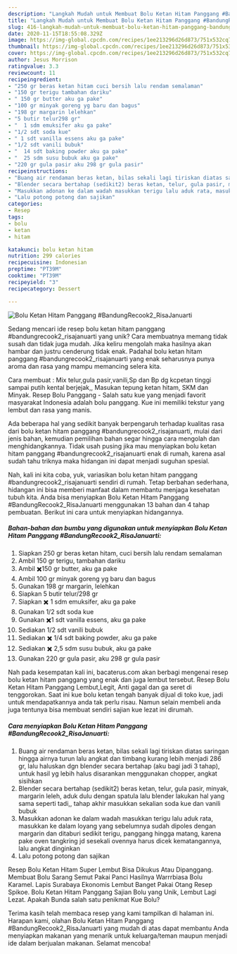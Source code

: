 ```yaml
---
description: "Langkah Mudah untuk Membuat Bolu Ketan Hitam Panggang #BandungRecook2_RisaJanuarti yang Enak"
title: "Langkah Mudah untuk Membuat Bolu Ketan Hitam Panggang #BandungRecook2_RisaJanuarti yang Enak"
slug: 416-langkah-mudah-untuk-membuat-bolu-ketan-hitam-panggang-bandungrecook2-risajanuarti-yang-enak
date: 2020-11-15T18:55:08.329Z
image: https://img-global.cpcdn.com/recipes/1ee213296d26d873/751x532cq70/bolu-ketan-hitam-panggang-bandungrecook2_risajanuarti-foto-resep-utama.jpg
thumbnail: https://img-global.cpcdn.com/recipes/1ee213296d26d873/751x532cq70/bolu-ketan-hitam-panggang-bandungrecook2_risajanuarti-foto-resep-utama.jpg
cover: https://img-global.cpcdn.com/recipes/1ee213296d26d873/751x532cq70/bolu-ketan-hitam-panggang-bandungrecook2_risajanuarti-foto-resep-utama.jpg
author: Jesus Morrison
ratingvalue: 3.3
reviewcount: 11
recipeingredient:
- "250 gr beras ketan hitam cuci bersih lalu rendam semalaman"
- "150 gr terigu tambahan dariku"
- " 150 gr butter aku ga pake"
- "100 gr minyak goreng yg baru dan bagus"
- "198 gr margarin lelehkan"
- "5 butir telur298 gr"
- "  1 sdm emuksifer aku ga pake"
- "1/2 sdt soda kue"
- " 1 sdt vanilla essens aku ga pake"
- "1/2 sdt vanili bubuk"
- "  14 sdt baking powder aku ga pake"
- "  25 sdm susu bubuk aku ga pake"
- "220 gr gula pasir aku 298 gr gula pasir"
recipeinstructions:
- "Buang air rendaman beras ketan, bilas sekali lagi tiriskan diatas saringan hingga airnya turun lalu angkat dan timbang kurang lebih menjadi 286 gr, lalu haluskan dgn blender secara bertahap (aku bagi jadi 3 tahap), untuk hasil yg lebih halus disarankan menggunakan chopper, angkat sisihkan"
- "Blender secara bertahap (sedikit2) beras ketan, telur, gula pasir, minyak, margarin leleh, aduk dulu dengan spatula lalu blender lakukan hal yang sama seperti tadi,, tahap akhir masukkan sekalian soda kue dan vanili bubuk"
- "Masukkan adonan ke dalam wadah masukkan terigu lalu aduk rata, masukkan ke dalam loyang yang sebelumnya sudah dipoles dengan margarin dan ditaburi sedikit terigu, panggang hingga matang, karena pake oven tangkring jd sesekali ovennya harus dicek kematangannya, lalu angkat dinginkan"
- "Lalu potong potong dan sajikan"
categories:
- Resep
tags:
- bolu
- ketan
- hitam

katakunci: bolu ketan hitam 
nutrition: 299 calories
recipecuisine: Indonesian
preptime: "PT39M"
cooktime: "PT39M"
recipeyield: "3"
recipecategory: Dessert

---
```



![Bolu Ketan Hitam Panggang #BandungRecook2_RisaJanuarti](https://img-global.cpcdn.com/recipes/1ee213296d26d873/751x532cq70/bolu-ketan-hitam-panggang-bandungrecook2_risajanuarti-foto-resep-utama.jpg)

Sedang mencari ide resep bolu ketan hitam panggang #bandungrecook2_risajanuarti yang unik? Cara membuatnya memang tidak susah dan tidak juga mudah. Jika keliru mengolah maka hasilnya akan hambar dan justru cenderung tidak enak. Padahal bolu ketan hitam panggang #bandungrecook2_risajanuarti yang enak seharusnya punya aroma dan rasa yang mampu memancing selera kita.

Cara membuat : Mix telur,gula pasir,vanili,Sp dan Bp dg kcpetan tinggi sampai putih kental berjejak,, Masukan tepung ketan hitam, SKM dan Minyak. Resep Bolu Panggang - Salah satu kue yang menjadi favorit masyarakat Indonesia adalah bolu panggang. Kue ini memiliki tekstur yang lembut dan rasa yang manis.

Ada beberapa hal yang sedikit banyak berpengaruh terhadap kualitas rasa dari bolu ketan hitam panggang #bandungrecook2_risajanuarti, mulai dari jenis bahan, kemudian pemilihan bahan segar hingga cara mengolah dan menghidangkannya. Tidak usah pusing jika mau menyiapkan bolu ketan hitam panggang #bandungrecook2_risajanuarti enak di rumah, karena asal sudah tahu triknya maka hidangan ini dapat menjadi suguhan spesial.


Nah, kali ini kita coba, yuk, variasikan bolu ketan hitam panggang #bandungrecook2_risajanuarti sendiri di rumah. Tetap berbahan sederhana, hidangan ini bisa memberi manfaat dalam membantu menjaga kesehatan tubuh kita. Anda bisa menyiapkan Bolu Ketan Hitam Panggang #BandungRecook2_RisaJanuarti menggunakan 13 bahan dan 4 tahap pembuatan. Berikut ini cara untuk menyiapkan hidangannya.

<!--inarticleads1-->

##### Bahan-bahan dan bumbu yang digunakan untuk menyiapkan Bolu Ketan Hitam Panggang #BandungRecook2_RisaJanuarti:

1. Siapkan 250 gr beras ketan hitam, cuci bersih lalu rendam semalaman
1. Ambil 150 gr terigu, tambahan dariku
1. Ambil  ✖️150 gr butter, aku ga pake
1. Ambil 100 gr minyak goreng yg baru dan bagus
1. Gunakan 198 gr margarin, lelehkan
1. Siapkan 5 butir telur/298 gr
1. Siapkan  ✖️ 1 sdm emuksifer, aku ga pake
1. Gunakan 1/2 sdt soda kue
1. Gunakan  ✖️1 sdt vanilla essens, aku ga pake
1. Sediakan 1/2 sdt vanili bubuk
1. Sediakan  ✖️ 1/4 sdt baking powder, aku ga pake
1. Sediakan  ✖️ 2,5 sdm susu bubuk, aku ga pake
1. Gunakan 220 gr gula pasir, aku 298 gr gula pasir


Nah pada kesempatan kali ini, bacaterus.com akan berbagi mengenai resep bolu ketan hitam panggang yang enak dan juga lembut tersebut. Resep Bolu Ketan Hitam Panggang Lembut,Legit, Anti gagal dan ga seret di tenggorokan. Saat ini kue bolu ketan tengah banyak dijual di toko kue, jadi untuk mendapatkannya anda tak perlu risau. Namun selain membeli anda juga tentunya bisa membuat sendiri sajian kue lezat ini dirumah. 

<!--inarticleads2-->

##### Cara menyiapkan Bolu Ketan Hitam Panggang #BandungRecook2_RisaJanuarti:

1. Buang air rendaman beras ketan, bilas sekali lagi tiriskan diatas saringan hingga airnya turun lalu angkat dan timbang kurang lebih menjadi 286 gr, lalu haluskan dgn blender secara bertahap (aku bagi jadi 3 tahap), untuk hasil yg lebih halus disarankan menggunakan chopper, angkat sisihkan
1. Blender secara bertahap (sedikit2) beras ketan, telur, gula pasir, minyak, margarin leleh, aduk dulu dengan spatula lalu blender lakukan hal yang sama seperti tadi,, tahap akhir masukkan sekalian soda kue dan vanili bubuk
1. Masukkan adonan ke dalam wadah masukkan terigu lalu aduk rata, masukkan ke dalam loyang yang sebelumnya sudah dipoles dengan margarin dan ditaburi sedikit terigu, panggang hingga matang, karena pake oven tangkring jd sesekali ovennya harus dicek kematangannya, lalu angkat dinginkan
1. Lalu potong potong dan sajikan


Resep Bolu Ketan Hitam Super Lembut Bisa Dikukus Atau Dipanggang. Membuat Bolu Sarang Semut Pakai Panci Hasilnya Warrrbiasa Bolu Karamel. Lapis Surabaya Ekonomis Lembut Banget Pakai Otang Resep Spikoe. Bolu Ketan Hitam Panggang Sajian Bolu yang Unik, Lembut Lagi Lezat. Apakah Bunda salah satu penikmat Kue Bolu? 

Terima kasih telah membaca resep yang kami tampilkan di halaman ini. Harapan kami, olahan Bolu Ketan Hitam Panggang #BandungRecook2_RisaJanuarti yang mudah di atas dapat membantu Anda menyiapkan makanan yang menarik untuk keluarga/teman maupun menjadi ide dalam berjualan makanan. Selamat mencoba!
